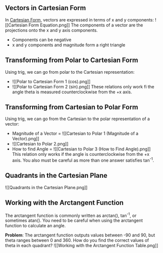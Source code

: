 ## Vectors in Cartesian Form
In <u>Cartesian Form</u>, vectors are expressed in terms of x and y components:
![[Cartesian Form Equation.png]]
The components of a vector are the projections onto the x and y axis components.
- Components can be negative
- x and y components and magnitude form a right triangle

## Transforming from Polar to Cartesian Form
Using trig, we can go from polar to the Cartesian representation:
- ![[Polar to Cartesian Form 1 (cos).png]]
- ![[Polar to Cartesian Form 2 (sin).png]]
These relations only work fi the angle theta is measured counterclockwise from the +x axis.

## Transforming from Cartesian to Polar Form
Using trig, we can go from the Cartesian to the polar representation of a vector:
- Magnitude of a Vector = ![[Cartesian to Polar 1 (Magnitude of a Vector).png]]
- ![[Cartesian to Polar 2.png]]
- How to find Angle = ![[Cartesian to Polar 3 (How to Find Angle).png]]
This relation only works if the angle is counterclockwise from the +x axis.
You also must be careful as more than one answer satisfies tan<sup>-1</sup>.

## Quadrants in the Cartesian Plane
![[Quadrants in the Cartesian Plane.png]]

## Working with the Arctangent Function
The arctangent function is commonly written as arctan(), tan<sup>-1</sup>, or sometimes atan().
You need to be careful when using the arctangent function to calculate an angle.

**Problem**: The arctangent function outputs values between -90 and 90, but theta ranges between 0 and 360.
How do you find the correct values of theta in each quadrant?
![[Working with the Arctangent Function Table.png]]
